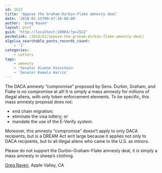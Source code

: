 ```yaml
---
id: 2522
title: 'Oppose the Graham-Durbin-Flake amnesty deal'
date: '2018-01-15T09:47:38-08:00'
author: 'Greg Raven'
layout: post
guid: 'http://localhost:10004/?p=2522'
permalink: /2018/01/oppose-the-graham-durbin-flake-amnesty-deal/
algolia_searchable_posts_records_count:
    - '1'
categories:
    - Letters
tags:
    - amnesty
    - 'Senator Dianne Feinstein'
    - 'Senator Kamala Harris'
---
```


The DACA amnesty “compromise” proposed by Sens. Durbin, Graham, and Flake is no compromise at all! It is simply a mass amnesty for millions of illegal aliens, with only token enforcement elements. To be specific, this mass amnesty proposal does not:

- end chain migration;
- eliminate the visa lottery; or
- mandate the use of the E-Verify system.

Moreover, this amnesty “compromise” doesn’t apply to only DACA recipients, but is a DREAM Act writ large because it applies not only to DACA recipients, but to all illegal aliens who came to the U.S. as minors.

Please do not support the Durbin-Graham-Flake amnesty deal, it is simply a mass amnesty in sheep’s clothing.

[Greg Raven](https://www.gregraven.org/), Apple Valley, CA